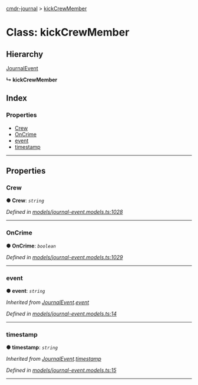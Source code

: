 [cmdr-journal](../README.md) > [kickCrewMember](../classes/kickcrewmember.md)



# Class: kickCrewMember

## Hierarchy


 [JournalEvent](journalevent.md)

**↳ kickCrewMember**







## Index

### Properties

* [Crew](kickcrewmember.md#crew)
* [OnCrime](kickcrewmember.md#oncrime)
* [event](kickcrewmember.md#event)
* [timestamp](kickcrewmember.md#timestamp)



---
## Properties
<a id="crew"></a>

###  Crew

**●  Crew**:  *`string`* 

*Defined in [models/journal-event.models.ts:1028](https://github.com/chrisbruford/cmdr-journal/blob/5b08b7d/src/models/journal-event.models.ts#L1028)*





___

<a id="oncrime"></a>

###  OnCrime

**●  OnCrime**:  *`boolean`* 

*Defined in [models/journal-event.models.ts:1029](https://github.com/chrisbruford/cmdr-journal/blob/5b08b7d/src/models/journal-event.models.ts#L1029)*





___

<a id="event"></a>

###  event

**●  event**:  *`string`* 

*Inherited from [JournalEvent](journalevent.md).[event](journalevent.md#event)*

*Defined in [models/journal-event.models.ts:14](https://github.com/chrisbruford/cmdr-journal/blob/5b08b7d/src/models/journal-event.models.ts#L14)*





___

<a id="timestamp"></a>

###  timestamp

**●  timestamp**:  *`string`* 

*Inherited from [JournalEvent](journalevent.md).[timestamp](journalevent.md#timestamp)*

*Defined in [models/journal-event.models.ts:15](https://github.com/chrisbruford/cmdr-journal/blob/5b08b7d/src/models/journal-event.models.ts#L15)*





___


